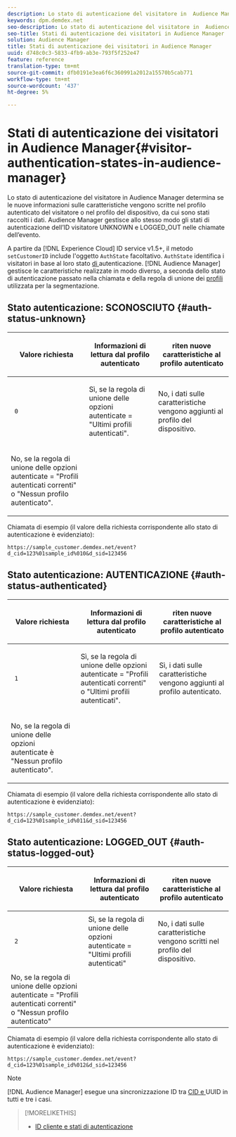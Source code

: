 ```yaml
---
description: Lo stato di autenticazione del visitatore in  Audience Manager determina se le nuove informazioni sulle caratteristiche vengono scritte nel profilo autenticato del visitatore o nel profilo del dispositivo, da cui sono stati raccolti i dati.  Audience Manager gestisce allo stesso modo gli stati di autenticazione dell’ID visitatore UNKNOWN e LOGGED_OUT nelle chiamate dell’evento.
keywords: dpm.demdex.net
seo-description: Lo stato di autenticazione del visitatore in  Audience Manager determina se le nuove informazioni sulle caratteristiche vengono scritte nel profilo autenticato del visitatore o nel profilo del dispositivo, da cui sono stati raccolti i dati.  Audience Manager gestisce allo stesso modo gli stati di autenticazione dell’ID visitatore UNKNOWN e LOGGED_OUT nelle chiamate dell’evento.
seo-title: Stati di autenticazione dei visitatori in Audience Manager
solution: Audience Manager
title: Stati di autenticazione dei visitatori in Audience Manager
uuid: d748c0c3-5833-4fb9-ab3e-793f5f252e47
feature: reference
translation-type: tm+mt
source-git-commit: dfb0191e3ea6f6c360991a2012a15570b5cab771
workflow-type: tm+mt
source-wordcount: '437'
ht-degree: 5%

---
```



# Stati di autenticazione dei visitatori in Audience Manager{#visitor-authentication-states-in-audience-manager}

Lo stato di autenticazione del visitatore in  Audience Manager determina se le nuove informazioni sulle caratteristiche vengono scritte nel profilo autenticato del visitatore o nel profilo del dispositivo, da cui sono stati raccolti i dati.  Audience Manager gestisce allo stesso modo gli stati di autenticazione dell’ID visitatore UNKNOWN e LOGGED_OUT nelle chiamate dell’evento.

A partire da [!DNL Experience Cloud] ID service v1.5+, il metodo `setCustomerID` include l&#39;oggetto `AuthState` facoltativo. `AuthState` identifica i visitatori in base al loro stato [ di ](https://docs.adobe.com/content/help/en/id-service/using/reference/authenticated-state.html)autenticazione. [!DNL Audience Manager] gestisce le caratteristiche realizzate in modo diverso, a seconda dello stato di autenticazione passato nella chiamata e della regola di unione dei  [profili ](../features/profile-merge-rules/merge-rules-dashboard.md) utilizzata per la segmentazione.

## Stato autenticazione: SCONOSCIUTO {#auth-status-unknown}

<table id="table_E1EA51533FAE4BBFB338D6F6116BC1F9"> 
 <thead> 
  <tr> 
   <th colname="col1" class="entry"> <p>Valore richiesta </p> </th> 
   <th colname="col2" class="entry"> <p> <b>Informazioni di </b> lettura dal profilo autenticato </p> </th> 
   <th colname="col3" class="entry"> <p> <b>riten </b> nuove caratteristiche al profilo autenticato </p> </th> 
  </tr> 
 </thead>
 <tbody> 
  <tr> 
   <td colname="col1" morerows="1"> <p> <code> 0 </code> </p> </td> 
   <td colname="col2"> <p>Sì, se la regola di unione delle opzioni autenticate = "Ultimi profili autenticati". </p> </td> 
   <td colname="col3" morerows="1"> <p>No, i dati sulle caratteristiche vengono aggiunti al profilo del dispositivo. </p> </td> 
  </tr> 
  <tr> 
   <td colname="col2"> <p>No, se la regola di unione delle opzioni autenticate = "Profili autenticati correnti" o "Nessun profilo autenticato". </p> </td> 
  </tr> 
 </tbody> 
</table>

Chiamata di esempio (il valore della richiesta corrispondente allo stato di autenticazione è evidenziato):

`https://sample_customer.demdex.net/event?d_cid=123%01sample_id%010&d_sid=123456`

## Stato autenticazione: AUTENTICAZIONE {#auth-status-authenticated}

<table id="table_956ABF96024744308F7773E1F96482B7"> 
 <thead> 
  <tr> 
   <th colname="col1" class="entry"> <p>Valore richiesta </p> </th> 
   <th colname="col2" class="entry"> <p> <b>Informazioni di </b> lettura dal profilo autenticato </p> </th> 
   <th colname="col3" class="entry"> <p> <b>riten </b> nuove caratteristiche al profilo autenticato </p> </th> 
  </tr> 
 </thead>
 <tbody> 
  <tr> 
   <td colname="col1" morerows="1"> <p> <code> 1 </code> </p> </td> 
   <td colname="col2"> <p>Sì, se la regola di unione delle opzioni autenticate = "Profili autenticati correnti" o "Ultimi profili autenticati". </p> </td> 
   <td colname="col3" morerows="1"> <p>Sì, i dati sulle caratteristiche vengono aggiunti al profilo autenticato. </p> </td> 
  </tr> 
  <tr> 
   <td colname="col2"> <p>No, se la regola di unione delle opzioni autenticate è "Nessun profilo autenticato". </p> </td> 
  </tr> 
 </tbody> 
</table>

Chiamata di esempio (il valore della richiesta corrispondente allo stato di autenticazione è evidenziato):

`https://sample_customer.demdex.net/event?d_cid=123%01sample_id%011&d_sid=123456`

## Stato autenticazione: LOGGED_OUT {#auth-status-logged-out}

<table id="table_783F0CBB0431482AA49F41468FA65B19"> 
 <thead> 
  <tr> 
   <th colname="col1" class="entry"> <p>Valore richiesta </p> </th> 
   <th colname="col2" class="entry"> <p> <b>Informazioni di </b> lettura dal profilo autenticato </p> </th> 
   <th colname="col3" class="entry"> <p> <b>riten </b> nuove caratteristiche al profilo autenticato </p> </th> 
  </tr> 
 </thead>
 <tbody> 
  <tr> 
   <td colname="col1" morerows="1"> <p> <code> 2 </code> </p> </td> 
   <td colname="col2"> Sì, se la regola di unione delle opzioni autenticate = "Ultimi profili autenticati" </td> 
   <td colname="col3" morerows="1"> <p>No, i dati sulle caratteristiche vengono scritti nel profilo del dispositivo. </p> </td> 
  </tr> 
  <tr> 
   <td colname="col2"> No, se la regola di unione delle opzioni autenticate = "Profili autenticati correnti" o "Nessun profilo autenticato" </td> 
  </tr> 
 </tbody> 
</table>

Chiamata di esempio (il valore della richiesta corrispondente allo stato di autenticazione è evidenziato):

`https://sample_customer.demdex.net/event?d_cid=123%01sample_id%012&d_sid=123456`

>[!NOTE]
>
>[!DNL Audience Manager] esegue una sincronizzazione ID tra  [CID e ](../reference/ids-in-aam.md) UUID in tutti e tre i casi.

>[!MORELIKETHIS]
>
>* [ID cliente e stati di autenticazione](https://docs.adobe.com/content/help/en/id-service/using/reference/authenticated-state.html)

